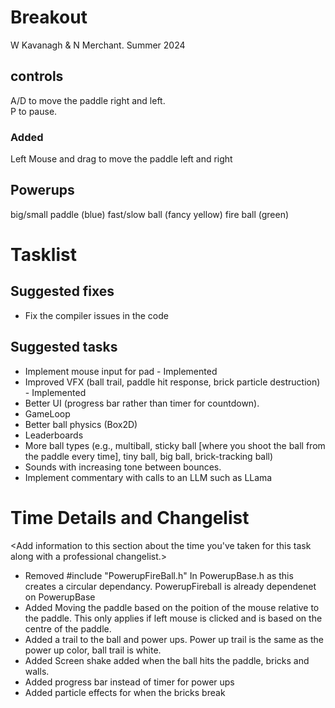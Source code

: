 # Breakout

W Kavanagh & N Merchant. Summer 2024 

## controls

A/D to move the paddle right and left.
<br/>
P to pause.

### Added
Left Mouse and drag to move the paddle left and right

## Powerups

big/small paddle (blue)
fast/slow ball (fancy yellow)
fire ball (green)

# Tasklist

## Suggested fixes

* Fix the compiler issues in the code

## Suggested tasks

* Implement mouse input for pad - Implemented
* Improved VFX (ball trail, paddle hit response, brick particle destruction) - Implemented
* Better UI (progress bar rather than timer for countdown).
* GameLoop
* Better ball physics (Box2D)
* Leaderboards
* More ball types (e.g., multiball, sticky ball [where you shoot the ball from the paddle every time], tiny ball, big ball, brick-tracking ball)
* Sounds with increasing tone between bounces.
* Implement commentary with calls to an LLM such as LLama

# Time Details and Changelist
<Add information to this section about the time you've taken for this task along with a professional changelist.>
- Removed #include "PowerupFireBall.h" In PowerupBase.h as this creates a circular dependancy. PowerupFireball is already dependenet on PowerupBase
- Added Moving the paddle based on the poition of the mouse relative to the paddle. This only applies if left mouse is clicked and is based on the centre of the paddle.
- Added a trail to the ball and power ups. Power up trail is the same as the power up color, ball trail is white.
- Added Screen shake added when the ball hits the paddle, bricks and walls.
- Added progress bar instead of timer for power ups
- Added particle effects for when the bricks break
